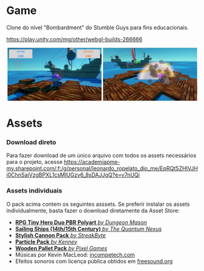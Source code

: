 # Game

Clone do nível "Bombardment" do Stumble Guys para fins educacionais.

https://play.unity.com/mg/other/webgl-builds-266666

<p align="middle">
  <img src=".media/Bombardment1.png" width="49%" />
  <img src=".media/Bombardment2.png" width="49%" />
</p>

# Assets

### Download direto
Para fazer download de um único arquivo com todos os assets necessários para o projeto, acesse
https://academiapme-my.sharepoint.com/:f:/g/personal/leonardo_ropelato_dio_me/EpRQt5ZHIVJHi0ChnSaiVzgBPXL1csMIUGzv6_8sDAJJgQ?e=v7nUQi

### Assets individuais

O pack acima contem os seguintes asssets. Se preferir instalar os assets individualmente, basta fazer o download diretamente da Asset Store:

- [**RPG Tiny Hero Duo PBR Polyart** _by Dungeon Mason_](https://assetstore.unity.com/packages/3d/characters/humanoids/rpg-tiny-hero-duo-pbr-polyart-225148)
- [**Sailing Ships (14th/15th Century)** _by The Quantum Nexus_](https://assetstore.unity.com/packages/3d/vehicles/sea/sailing-ships-14th-15th-century-198426)
- [**Stylish Cannon Pack** _by StreakByte_](https://assetstore.unity.com/packages/3d/props/weapons/stylish-cannon-pack-174145)
- [**Particle Pack** _by Kenney_](https://opengameart.org/content/particle-pack-80-sprites)
- [**Wooden Pallet Pack** _by Pixel Games_](https://assetstore.unity.com/packages/3d/props/industrial/wooden-pallet-pack-657)
- Músicas por Kevin MacLeod: [incompetech.com](https://www.incompetech.com)
- Efeitos sonoros com licença pública obtidos em [freesound.org](https://freesound.org)
